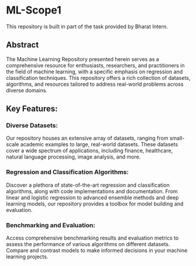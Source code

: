 # ML-Scope1
This repository is built in part of the task provided by Bharat Intern.

## Abstract

The Machine Learning Repository presented herein serves as a comprehensive resource for enthusiasts, researchers, and practitioners in the field of machine learning, with a specific emphasis on regression and classification techniques. This repository offers a rich collection of datasets, algorithms, and resources tailored to address real-world problems across diverse domains.

## Key Features:

### Diverse Datasets:
Our repository houses an extensive array of datasets, ranging from small-scale academic examples to large, real-world datasets. These datasets cover a wide spectrum of applications, including finance, healthcare, natural language processing, image analysis, and more.
### Regression and Classification Algorithms:
Discover a plethora of state-of-the-art regression and classification algorithms, along with code implementations and documentation. From linear and logistic regression to advanced ensemble methods and deep learning models, our repository provides a toolbox for model building and evaluation.
### Benchmarking and Evaluation:
Access comprehensive benchmarking results and evaluation metrics to assess the performance of various algorithms on different datasets. Compare and contrast models to make informed decisions in your machine learning projects.
